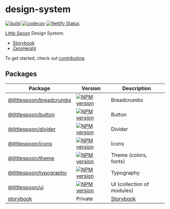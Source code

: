 # design-system

[![build](https://github.com/little-spoon-dev/design-system/actions/workflows/build.yml/badge.svg)](https://github.com/little-spoon-dev/design-system/actions/workflows/build.yml)
[![codecov](https://codecov.io/gh/little-spoon-dev/design-system/branch/master/graph/badge.svg?token=5BRD6U9NFW)](https://codecov.io/gh/little-spoon-dev/design-system)
[![Netlify Status](https://api.netlify.com/api/v1/badges/73b0e1a1-3d16-4987-a05b-cac84e07acfa/deploy-status)](https://app.netlify.com/sites/littlespoon/deploys)

[Little Spoon](https://www.littlespoon.com/) Design System:

- [Storybook](https://littlespoon.netlify.app/)
- [ZeroHeight](https://zeroheight.com/3ddd0f892/p/59ea90-little-spoon-design-system/b/3370f7)

To get started, check out [contributing](docs/CONTRIBUTING.md).

## Packages

<!-- prettier-ignore-start -->
| Package | Version | Description |
| --- | --- | --- |
| [@littlespoon/breadcrumbs](packages/breadcrumbs) | [![NPM version](https://img.shields.io/npm/v/@littlespoon/breadcrumbs.svg)](https://www.npmjs.com/package/@littlespoon/breadcrumbs) | Breadcrumbs |
| [@littlespoon/button](packages/button) | [![NPM version](https://img.shields.io/npm/v/@littlespoon/button.svg)](https://www.npmjs.com/package/@littlespoon/button) | Button |
| [@littlespoon/divider](packages/divider) | [![NPM version](https://img.shields.io/npm/v/@littlespoon/divider.svg)](https://www.npmjs.com/package/@littlespoon/divider) | Divider |
| [@littlespoon/icons](packages/icons) | [![NPM version](https://img.shields.io/npm/v/@littlespoon/icons.svg)](https://www.npmjs.com/package/@littlespoon/icons) | Icons |
| [@littlespoon/theme](packages/theme) | [![NPM version](https://img.shields.io/npm/v/@littlespoon/theme.svg)](https://www.npmjs.com/package/@littlespoon/theme) | Theme (colors, fonts) |
| [@littlespoon/typography](packages/typography) | [![NPM version](https://img.shields.io/npm/v/@littlespoon/typography.svg)](https://www.npmjs.com/package/@littlespoon/typography) | Typography |
| [@littlespoon/ui](packages/ui) | [![NPM version](https://img.shields.io/npm/v/@littlespoon/ui.svg)](https://www.npmjs.com/package/@littlespoon/ui) | UI (collection of modules) |
| [storybook](packages/storybook) | Private | [Storybook](https://littlespoon.netlify.app/) |
<!-- prettier-ignore-end -->
